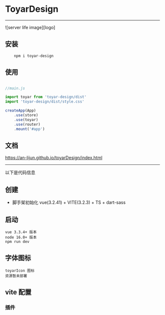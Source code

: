 
# ToyarDesign
<hr>

![server life image][logo]

## 安装

```
    npm i toyar-design
```

## 使用

```JavaScript

//main.js

import toyar from 'toyar-design/dist'
import 'toyar-design/dist/style.css'

createApp(App)
    .use(store)
    .use(toyar)
    .use(router)
    .mount('#app')

```
## 文档 

https://an-lijun.github.io/toyarDesign/index.html
<hr>
以下是代码信息

## 创建

- 脚手架初始化 vue(3.2.41) + VITE(3.2.3) + TS + dart-sass

## 启动
    vue 3.3.4+ 版本
    node 16.0+ 版本
    npm run dev

## 字体图标

    toyarIcon 图标
    资源暂未部署

## vite 配置

### 插件
